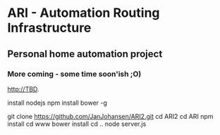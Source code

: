 ﻿# ARI - Automation Routing Infrastructure

## Personal home automation project

### More coming - some time soon'ish ;O)

[http://TBD](http://TBD.com).

install nodejs
npm install bower -g

git clone https://github.com/JanJohansen/ARI2.git
cd ARI2
cd ARI
npm install
cd www
bower install
cd ..
node server.js

